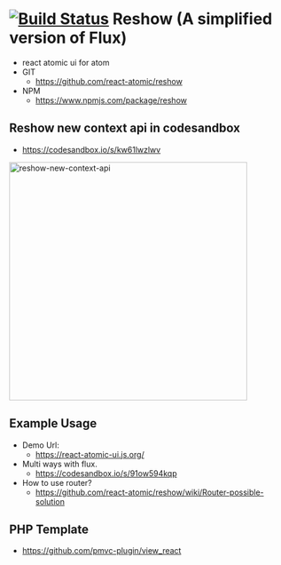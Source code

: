 [![Build Status](https://travis-ci.org/react-atomic/reshow.svg?branch=master)](https://travis-ci.org/react-atomic/reshow) 
 Reshow (A simplified version of Flux)
===============
   * react atomic ui for atom 
   * GIT
      * https://github.com/react-atomic/reshow
   * NPM
      * https://www.npmjs.com/package/reshow

## Reshow new context api in codesandbox
* https://codesandbox.io/s/kw61lwzlwv

[<img width="429" alt="reshow-new-context-api" src="https://user-images.githubusercontent.com/1877738/69008910-d9a7a180-098a-11ea-8793-6cbad1b17b8b.png">](https://codesandbox.io/s/kw61lwzlwv)

## Example Usage
* Demo Url:
   * https://react-atomic-ui.js.org/
* Multi ways with flux.
   * https://codesandbox.io/s/91ow594kqp
* How to use router?
   * https://github.com/react-atomic/reshow/wiki/Router-possible-solution

## PHP Template
   * https://github.com/pmvc-plugin/view_react

